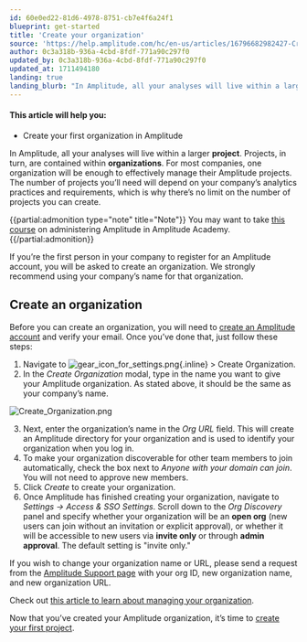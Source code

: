 ```yaml
---
id: 60e0ed22-81d6-4978-8751-cb7e4f6a24f1
blueprint: get-started
title: 'Create your organization'
source: 'https://help.amplitude.com/hc/en-us/articles/16796682982427-Create-your-organization'
author: 0c3a318b-936a-4cbd-8fdf-771a90c297f0
updated_by: 0c3a318b-936a-4cbd-8fdf-771a90c297f0
updated_at: 1711494180
landing: true
landing_blurb: "In Amplitude, all your analyses will live within a larger project. Projects, in turn, are contained within organizations."
---
```

#### This article will help you:

* Create your first organization in Amplitude

In Amplitude, all your analyses will live within a larger **project**. Projects, in turn, are contained within **organizations**. For most companies, one organization will be enough to effectively manage their Amplitude projects. The number of projects you’ll need will depend on your company’s analytics practices and requirements, which is why there’s no limit on the number of projects you can create.


{{partial:admonition type="note" title="Note"}}
You may want to take [this course](https://academy.amplitude.com/amplitude-analytics-admin-essentials) on administering Amplitude in Amplitude Academy.
{{/partial:admonition}}


If you’re the first person in your company to register for an Amplitude account, you will be asked to create an organization. We strongly recommend using your company’s name for that organization.

## Create an organization

Before you can create an organization, you will need to [create an Amplitude account](https://amplitude.com/get-started) and verify your email. Once you’ve done that, just follow these steps:

1. Navigate to ![gear_icon_for_settings.png](/output/img/get-started/gear_icon_for_settings.png){.inline} > Create Organization.
2. In the *Create Organization* modal, type in the name you want to give your Amplitude organization. As stated above, it should be the same as your company’s name.

![Create_Organization.png](/output/img/get-started/Create_Organization.png)

3. Next, enter the organization’s name in the *Org URL* field. This will create an Amplitude directory for your organization and is used to identify your organization when you log in.
4. To make your organization discoverable for other team members to join automatically, check the box next to *Anyone with your domain can join*. You will not need to approve new members.
5. Click *Create* to create your organization.
6. Once Amplitude has finished creating your organization, navigate to *Settings → Access & SSO Settings*. Scroll down to the *Org Discovery* panel and specify whether your organization will be an **open org** (new users can join without an invitation or explicit approval), or whether it will be accessible to new users via **invite only** or through **admin approval**. The default setting is "invite only."

If you wish to change your organization name or URL, please send a request from the [Amplitude Support page](https://support.amplitude.com) with your org ID, new organization name, and new organization URL.

Check out [this article to learn about managing your organization](/admin/account-management/manage-orgs-projects).

Now that you’ve created your Amplitude organization, it’s time to [create your first project](/get-started/create-project).